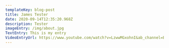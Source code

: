 ```yaml
---
templateKey: blog-post
title: James Tester
date: 2020-09-14T12:35:20.968Z
description: Tester
imageEntry: /img/about.jpg
TextEntry: This is my entry
VideoEntryUrl: https://www.youtube.com/watch?v=LzwwMGxohnI&ab_channel=BufferFestival
---
```


